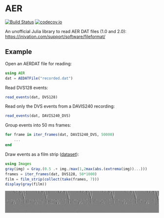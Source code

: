 # AER

[![Build Status](https://travis-ci.org/damiendr/AER.jl.svg?branch=master)](https://travis-ci.org/damiendr/AER.jl) [![codecov.io](http://codecov.io/github/damiendr/AER.jl/coverage.svg?branch=master)](http://codecov.io/github/damiendr/AER.jl?branch=master)

An unofficial Julia library to read AER DAT files (1.0 and 2.0): https://inivation.com/support/software/fileformat/

## Example

Open an AERDAT file for reading:
```julia
using AER
dat = AEDATFile("recorded.dat")
```

Read DVS128 events:
```julia
read_events(dat, DVS128)
```

Read only the DVS events from a DAVIS240 recording:
```julia
read_events(dat, DAVIS240_DVS)
```

Group events into 50 ms frames:
```julia
for frame in iter_frames(dat, DAVIS240_DVS, 50000)
    ...
end
```

Draw events as a film strip ([dataset](https://sourceforge.net/p/jaer/wiki/AER%20data/)):
```julia
using Images
gray(img) = Gray.(0.5 .+ img./max(1,2max(abs.(extrema(img))...)))
frames = iter_frames(dat, DVS128, 50*1000)
film = film_strip(collect(take(frames, 7)))
display(gray(film))
```
![](film.png)
